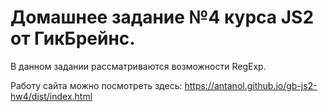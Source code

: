# Домашнее задание №4 курса JS2 от ГикБрейнс.
В данном задании рассматриваются возможности RegExp.

Работу сайта можно посмотреть здесь:
    https://antanol.github.io/gb-js2-hw4/dist/index.html